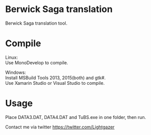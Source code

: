 # Berwick Saga translation
Berwick Saga translation tool.

# Compile
Linux:  
Use MonoDevelop to compile.

Windows:   
Install MSBuild Tools 2013, 2015(both) and gtk#.  
Use Xamarin Studio or Visual Studio to compile.  

# Usage
Place DATA3.DAT, DATA4.DAT and TuBS.exe in one folder, then run.  
  
  
Contact me via twitter https://twitter.com/Lightgazer
